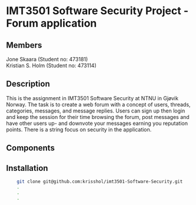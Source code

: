 # IMT3501 Software Security Project - Forum application

## Members
Jone Skaara (Student no: 473181)  
Kristian S. Holm (Student no: 473114)  


## Description
This is the assignment in IMT3501 Software Security at NTNU in Gjøvik Norway. The task is to create a web forum with a concept of users, threads, categories, messages, and message replies.
Users can sign up then login and keep the session for their time browsing the forum, post messages and have other users up- and downvote your messages earning you reputation points. 
There is a string focus on security in the application.

## Components 

## Installation
```bash
	git clone git@github.com:krisshol/imt3501-Software-Security.git
	.
	.
	.

```
